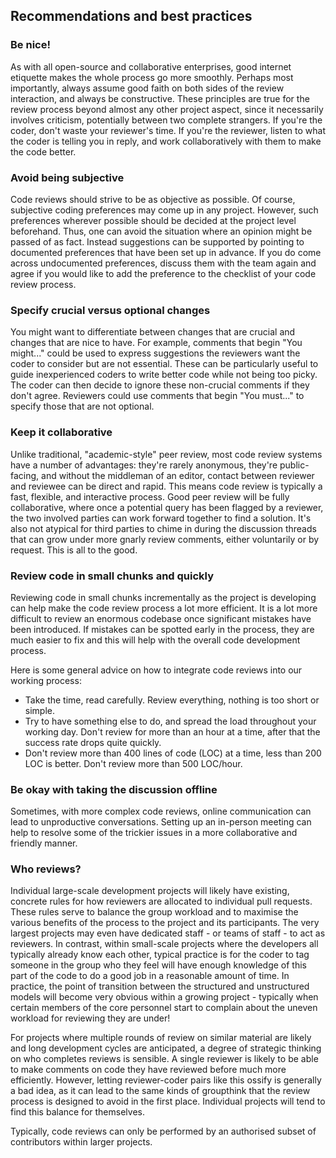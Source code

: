 ## Recommendations and best practices

<a name="Be_nice"></a>
### Be nice!

As with all open-source and collaborative enterprises, good internet etiquette makes the whole process go more smoothly.
Perhaps most importantly, always assume good faith on both sides of the review interaction, and always be constructive.
These principles are true for the review process beyond almost any other project aspect, since it necessarily involves criticism, potentially between two complete strangers. If you're the coder, don't waste your reviewer's time.
If you're the reviewer, listen to what the coder is telling you in reply, and work collaboratively with them to make the code better.

### Avoid being subjective

Code reviews should strive to be as objective as possible.
Of course, subjective coding preferences may come up in any project.
However, such preferences wherever possible should be decided at the project level beforehand.
Thus, one can avoid the situation where an opinion might be passed of as fact.
Instead suggestions can be supported by pointing to documented preferences that have been set up in advance.
If you do come across undocumented preferences, discuss them with the team again and agree if you would like to add the preference to the checklist of your code review process.

### Specify crucial versus optional changes

You might want to differentiate between changes that are crucial and changes that are nice to have.
For example, comments that begin "You might..." could be used to express suggestions the reviewers want the coder to consider but are not essential.
These can be particularly useful to guide inexperienced coders to write better code while not being too picky.
The coder can then decide to ignore these non-crucial comments if they don't agree.
Reviewers could use comments that begin "You must..." to specify those that are not optional.

<a name="Keep_it_collaborative"></a>
### Keep it collaborative

Unlike traditional, "academic-style" peer review, most code review systems have a number of advantages: they're rarely anonymous, they're public-facing, and without the middleman of an editor, contact between reviewer and reviewee can be direct and rapid.
This means code review is typically a fast, flexible, and interactive process.
Good peer review will be fully collaborative, where once a potential query has been flagged by a reviewer, the two involved parties can work forward together to find a solution.
It's also not atypical for third parties to chime in during the discussion threads that can grow under more gnarly review comments, either voluntarily or by request.
This is all to the good.

### Review code in small chunks and quickly

Reviewing code in small chunks incrementally as the project is developing can help make the code review process a lot more efficient.
It is a lot more difficult to review an enormous codebase once significant mistakes have been introduced.
If mistakes can be spotted early in the process, they are much easier to fix and this will help with the overall code development process.

Here is some general advice on how to integrate code reviews into our working process:

- Take the time, read carefully. Review everything, nothing is too short or simple.
- Try to have something else to do, and spread the load throughout your
working day. Don't review for more than an hour at a time, after that the success rate drops quite quickly.
- Don't review more than 400 lines of code (LOC) at a time, less than 200
LOC is better. Don't review more than 500 LOC/hour.

### Be okay with taking the discussion offline

Sometimes, with more complex code reviews, online communication can lead to unproductive conversations.
Setting up an in-person meeting can help to resolve some of the trickier issues in a more collaborative and friendly manner.

<a name="Who_reviews"></a>
### Who reviews?

Individual large-scale development projects will likely have existing, concrete rules for how reviewers are allocated to individual pull requests.
These rules serve to balance the group workload and to maximise the various benefits of the process to the project and its participants.
The very largest projects may even have dedicated staff - or teams of staff - to act as reviewers.
In contrast, within small-scale projects where the developers all typically already know each other, typical practice is for the coder to tag someone in the group who they feel will have enough knowledge of this part of the code to do a good job in a reasonable amount of time.
In practice, the point of transition between the structured and unstructured models will become very obvious within a growing project - typically when certain members of the core personnel start to complain about the uneven workload for reviewing they are under!

For projects where multiple rounds of review on similar material are likely and long development cycles are anticipated, a degree of strategic thinking on who completes reviews is sensible.
A single reviewer is likely to be able to make comments on code they have reviewed before much more efficiently.
However, letting reviewer-coder pairs like this ossify is generally a bad idea, as it can lead to the same kinds of groupthink that the review process is designed to avoid in the first place. Individual projects will tend to find this balance for themselves.

Typically, code reviews can only be performed by an authorised subset of contributors within larger projects.
